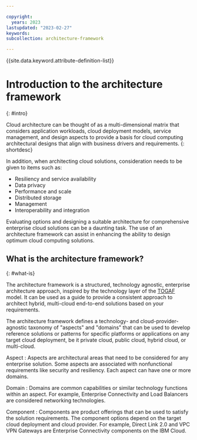 ```yaml
---

copyright:
  years: 2023
lastupdated: "2023-02-27"
keywords: 
subcollection: architecture-framework

---
```


{{site.data.keyword.attribute-definition-list}}


# Introduction to the architecture framework
{: #intro}

Cloud architecture can be thought of as a multi-dimensional matrix that considers application workloads, cloud deployment models, service management, and design aspects to provide a basis for cloud computing architectural designs that align with business drivers and requirements.
{: shortdesc}

In addition, when architecting cloud solutions, consideration needs to be given to items such as:
* Resiliency and service availability
* Data privacy
* Performance and scale
* Distributed storage
* Management
* Interoperability and integration

Evaluating options and designing a suitable architecture for comprehensive enterprise cloud solutions can be a daunting task. The use of an architecture framework can assist in enhancing the ability to design optimum cloud computing solutions.

## What is the architecture framework?
{: #what-is}

The architecture framework is a structured, technology agnostic, enterprise architecture approach, inspired by the technology layer of the [TOGAF](https://www.opengroup.org/togaf) model. It can be used as a guide to provide a consistent approach to architect hybrid, multi-cloud end-to-end solutions based on your requirements.

The architecture framework defines a technology- and cloud-provider-agnostic taxonomy of "aspects" and "domains" that can be used to develop reference solutions or patterns for specific platforms or applications on any target cloud deployment, be it private cloud, public cloud, hybrid cloud, or multi-cloud.

Aspect
    : Aspects are architectural areas that need to be considered for any enterprise solution. Some aspects are associated with nonfunctional requirements like security and resiliency. Each aspect can have one or more domains.

Domain
    : Domains are common capabilities or similar technology functions within an aspect. For example, Enterprise Connectivity and Load Balancers are considered networking technologies.

Component
    : Components are product offerings that can be used to satisfy the solution requirements. The component options depend on the target cloud deployment and cloud provider. For example, Direct Link 2.0 and VPC VPN Gateways are Enterprise Connectivity components on the IBM Cloud.
